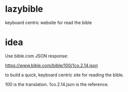 # lazybible
keyboard centric website for read the bible

# idea
Use bible.com JSON response:

https://www.bible.com/bible/100/1co.2.14.json

to build a quick, keyboard centric site for reading the bible.

100 is the translation.
1co.2.14.json is the reference.
